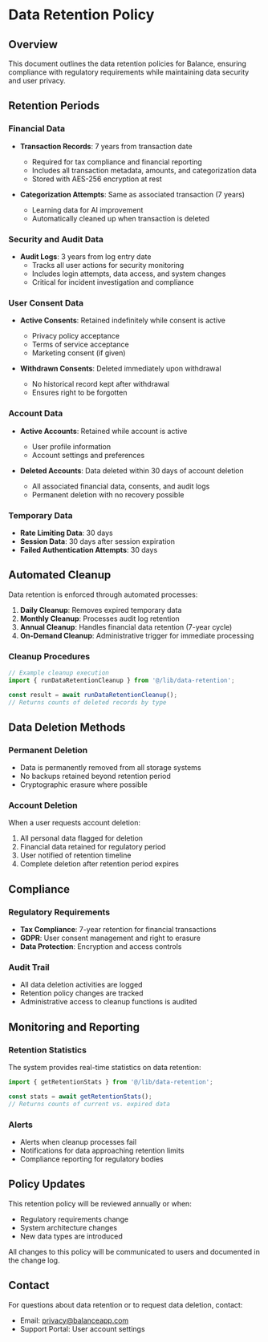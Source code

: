 # Data Retention Policy

## Overview

This document outlines the data retention policies for Balance, ensuring compliance with regulatory requirements while maintaining data security and user privacy.

## Retention Periods

### Financial Data
- **Transaction Records**: 7 years from transaction date
  - Required for tax compliance and financial reporting
  - Includes all transaction metadata, amounts, and categorization data
  - Stored with AES-256 encryption at rest

- **Categorization Attempts**: Same as associated transaction (7 years)
  - Learning data for AI improvement
  - Automatically cleaned up when transaction is deleted

### Security and Audit Data
- **Audit Logs**: 3 years from log entry date
  - Tracks all user actions for security monitoring
  - Includes login attempts, data access, and system changes
  - Critical for incident investigation and compliance

### User Consent Data
- **Active Consents**: Retained indefinitely while consent is active
  - Privacy policy acceptance
  - Terms of service acceptance
  - Marketing consent (if given)

- **Withdrawn Consents**: Deleted immediately upon withdrawal
  - No historical record kept after withdrawal
  - Ensures right to be forgotten

### Account Data
- **Active Accounts**: Retained while account is active
  - User profile information
  - Account settings and preferences

- **Deleted Accounts**: Data deleted within 30 days of account deletion
  - All associated financial data, consents, and audit logs
  - Permanent deletion with no recovery possible

### Temporary Data
- **Rate Limiting Data**: 30 days
- **Session Data**: 30 days after session expiration
- **Failed Authentication Attempts**: 30 days

## Automated Cleanup

Data retention is enforced through automated processes:

1. **Daily Cleanup**: Removes expired temporary data
2. **Monthly Cleanup**: Processes audit log retention
3. **Annual Cleanup**: Handles financial data retention (7-year cycle)
4. **On-Demand Cleanup**: Administrative trigger for immediate processing

### Cleanup Procedures

```typescript
// Example cleanup execution
import { runDataRetentionCleanup } from '@/lib/data-retention';

const result = await runDataRetentionCleanup();
// Returns counts of deleted records by type
```

## Data Deletion Methods

### Permanent Deletion
- Data is permanently removed from all storage systems
- No backups retained beyond retention period
- Cryptographic erasure where possible

### Account Deletion
When a user requests account deletion:

1. All personal data flagged for deletion
2. Financial data retained for regulatory period
3. User notified of retention timeline
4. Complete deletion after retention period expires

## Compliance

### Regulatory Requirements
- **Tax Compliance**: 7-year retention for financial transactions
- **GDPR**: User consent management and right to erasure
- **Data Protection**: Encryption and access controls

### Audit Trail
- All data deletion activities are logged
- Retention policy changes are tracked
- Administrative access to cleanup functions is audited

## Monitoring and Reporting

### Retention Statistics
The system provides real-time statistics on data retention:

```typescript
import { getRetentionStats } from '@/lib/data-retention';

const stats = await getRetentionStats();
// Returns counts of current vs. expired data
```

### Alerts
- Alerts when cleanup processes fail
- Notifications for data approaching retention limits
- Compliance reporting for regulatory bodies

## Policy Updates

This retention policy will be reviewed annually or when:
- Regulatory requirements change
- System architecture changes
- New data types are introduced

All changes to this policy will be communicated to users and documented in the change log.

## Contact

For questions about data retention or to request data deletion, contact:
- Email: privacy@balanceapp.com
- Support Portal: User account settings
